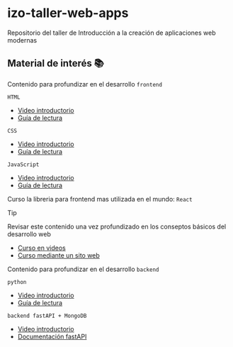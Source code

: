 # izo-taller-web-apps
Repositorio del taller de Introducción a la creación de aplicaciones web modernas

## Material de interés 📚
Contenido para profundizar en el desarrollo `frontend`

`HTML`

- [Video introductorio](https://youtu.be/3nYLTiY5skU?si=1Pzj5EwqqpBER6GL)
- [Guía de lectura](https://lenguajehtml.com/html/)

`CSS`

- [Video introductorio](https://youtu.be/hrxjBqZWsb0?si=FNO5LFDmYCQwkBXP)
- [Guía de lectura](https://lenguajecss.com/css/)

`JavaScript`

- [Video introductorio](https://youtu.be/Z34BF9PCfYg?si=l7r4uY-Vn2f6Phjg)
- [Guía de lectura](https://lenguajejs.com/javascript/)

Curso la libreria para frontend mas utilizada en el mundo: `React`

> [!TIP]
> Revisar este contenido una vez profundizado en los conseptos básicos del desarrollo web

- [Curso en videos](https://youtube.com/playlist?list=PLUofhDIg_38q4D0xNWp7FEHOTcZhjWJ29&si=q7U6rDskrL6HF2kD)
- [Curso mediante un sito web](https://fullstackopen.com/es/)

Contenido para profundizar en el desarrollo `backend`

`python`

- [Video introductorio](https://www.youtube.com/watch?v=Kp4Mvapo5kc)
- [Guía de lectura](https://www.w3schools.com/python/default.asp)

`backend fastAPI + MongoDB`

- [Video introductorio](https://www.youtube.com/watch?v=_y9qQZXE24A)
- [Documentación fastAPI](https://fastapi.tiangolo.com/)
